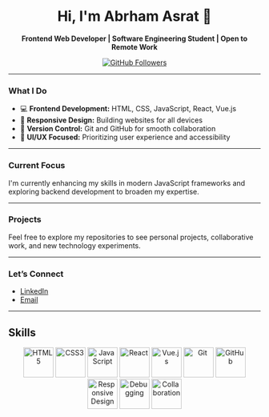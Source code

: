 <link rel="stylesheet" href="https://cdnjs.cloudflare.com/ajax/libs/font-awesome/5.15.4/css/all.min.css">
<h1 align="center">Hi, I'm Abrham Asrat 👋</h1>

<p align="center">
  <b>Frontend Web Developer | Software Engineering Student | Open to Remote Work</b>
</p>

<p align="center">
  <a href="https://github.com/your-github-username">
    <img src="https://img.shields.io/github/followers/Abrham-Asrat?label=Follow&style=social" alt="GitHub Followers" />
  </a>
</p>

---

### <i class="fas fa-laptop-code"></i> What I Do
<ul>
  <li>💻 <b>Frontend Development:</b> HTML, CSS, JavaScript, React, Vue.js</li>
  <li>📱 <b>Responsive Design:</b> Building websites for all devices</li>
  <li>🚀 <b>Version Control:</b> Git and GitHub for smooth collaboration</li>
  <li>🎨 <b>UI/UX Focused:</b> Prioritizing user experience and accessibility</li>
</ul>

---

### <i class="fas fa-code"></i> Current Focus
<p>I'm currently enhancing my skills in modern JavaScript frameworks and exploring backend development to broaden my expertise.</p>

---

### <i class="fas fa-folder-open"></i> Projects
<p>Feel free to explore my repositories to see personal projects, collaborative work, and new technology experiments.</p>

---

### <i class="fas fa-link"></i> Let’s Connect
<ul>
  <li><a href="https://linkedin.com/in/abrham-asrate"><i class="fab fa-linkedin"></i> LinkedIn</a></li>
  <li><a href="abrhamasrat10@gmail.com"><i class="fas fa-envelope"></i> Email</a></li>
</ul>

---
## Skills

<p align="center">
  <img src="https://cdn-icons-png.flaticon.com/512/732/732212.png" alt="HTML5" width="60" height="60"/>
  <img src="https://cdn-icons-png.flaticon.com/512/732/732190.png" alt="CSS3" width="60" height="60"/>
  <img src="https://cdn-icons-png.flaticon.com/512/5968/5968292.png" alt="JavaScript" width="60" height="60"/>
  <img src="https://cdn-icons-png.flaticon.com/512/1126/1126012.png" alt="React" width="60" height="60"/>
  <img src="https://cdn-icons-png.flaticon.com/512/2111/2111419.png" alt="Vue.js" width="60" height="60"/>
  <img src="https://cdn-icons-png.flaticon.com/512/2111/2111288.png" alt="Git" width="60" height="60"/>
  <img src="https://cdn-icons-png.flaticon.com/512/25/25231.png" alt="GitHub" width="60" height="60"/>
  <img src="https://cdn-icons-png.flaticon.com/512/1250/1250925.png" alt="Responsive Design" width="60" height="60"/>
  <img src="https://cdn-icons-png.flaticon.com/512/4315/4315445.png" alt="Debugging" width="60" height="60"/>
  <img src="https://cdn-icons-png.flaticon.com/512/456/456212.png" alt="Collaboration" width="60" height="60"/>
</p>

